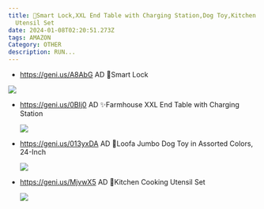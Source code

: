 ```yaml
---
title: 🎁Smart Lock,XXL End Table with Charging Station,Dog Toy,Kitchen Cooking
  Utensil Set
date: 2024-01-08T02:20:51.273Z
tags: AMAZON
Category: OTHER
description: RUN...
---
```

* https://geni.us/A8AbG    AD
  🎁Smart Lock 

![](https://m.media-amazon.com/images/I/716uso8--IL._AC_SL1500_.jpg)

<!--EndFragment-->

* https://geni.us/0BIj0   AD
  ✨Farmhouse XXL End Table with Charging Station

  ![](https://m.media-amazon.com/images/I/71l0j22pIuL._AC_SL1500_.jpg)

  <!--EndFragment-->
* https://geni.us/013yxDA   AD
  🤡Loofa Jumbo Dog Toy in Assorted Colors, 24-Inch  

  ![](https://m.media-amazon.com/images/I/81mctuUH+HL._AC_SL1500_.jpg)

  <!--EndFragment-->
* https://geni.us/MjvwX5  AD
  🌈Kitchen Cooking Utensil Set  <!--StartFragment-->

  ![](https://m.media-amazon.com/images/I/71NsQnpiT6L._AC_SL1500_.jpg)

  <!--EndFragment-->
